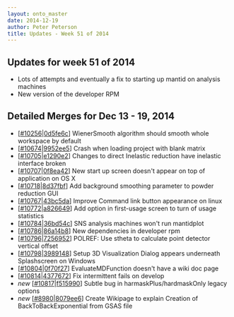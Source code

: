 ```yaml
---
layout: onto_master
date: 2014-12-19
author: Peter Peterson
title: Updates - Week 51 of 2014
---
```

Updates for week 51 of 2014
---------------------------
* Lots of attempts and eventually a fix to starting up mantid on analysis machines
* New version of the developer RPM

Detailed Merges for Dec 13 - 19, 2014
-------------------------------------
* \[[#10256](http://trac.mantidproject.org/mantid/ticket/10256)\|[0d5fe6c](https://github.com/mantidproject/mantid/commit/0d5fe6c2c8f5fec09784956b34369a23effc8666)\] WienerSmooth algorithm should smooth whole workspace by default
* \[[#10674](http://trac.mantidproject.org/mantid/ticket/10674)\|[9952ee5](https://github.com/mantidproject/mantid/commit/9952ee5b20e2e8bda18a13dbe67f7005b7d929b2)\] Crash when loading project with blank matrix
* \[[#10705](http://trac.mantidproject.org/mantid/ticket/10705)\|[e1290e2](https://github.com/mantidproject/mantid/commit/e1290e2b90e4a650ae8c8db22303d4090acb8376)\] Changes to direct Inelastic reduction have inelastic interface broken
* \[[#10707](http://trac.mantidproject.org/mantid/ticket/10707)\|[0f8ea42](https://github.com/mantidproject/mantid/commit/0f8ea426e92d61133fd054916fa4da3b5eec0099)\] New start up screen doesn't appear on top of application on OS X
* \[[#10718](http://trac.mantidproject.org/mantid/ticket/10718)\|[8d37fbf](https://github.com/mantidproject/mantid/commit/8d37fbff5232f73252d06db19cfe9375b9192061)\] Add background smoothing parameter to powder reduction GUI
* \[[#10767](http://trac.mantidproject.org/mantid/ticket/10767)\|[43bc5da](https://github.com/mantidproject/mantid/commit/43bc5da1facb1eb3cae95355f1762d7299660db3)\] Improve Command link button appearance on linux
* \[[#10772](http://trac.mantidproject.org/mantid/ticket/10772)\|[a826649](https://github.com/mantidproject/mantid/commit/a826649797ea37bf70aa8a1aef238ed6be442ad2)\] Add option in first-usage screen to turn of usage statistics
* \[[#10784](http://trac.mantidproject.org/mantid/ticket/10784)\|[36bd54c](https://github.com/mantidproject/mantid/commit/36bd54cb742f309cb2d0a77e8ad64e9f97f883fa)\] SNS analysis machines won't run mantidplot
* \[[#10786](http://trac.mantidproject.org/mantid/ticket/10786)\|[86a14b8](https://github.com/mantidproject/mantid/commit/86a14b8ce3bf9b8182c42bf82879128f0599ba5f)\] New dependencies in developer rpm
* \[[#10796](http://trac.mantidproject.org/mantid/ticket/10796)\|[7256952](https://github.com/mantidproject/mantid/commit/7256952ee0b77a872e44a19694c5a36a218fda03)\] POLREF: Use stheta to calculate point detector vertical offset
* \[[#10798](http://trac.mantidproject.org/mantid/ticket/10798)\|[3989148](https://github.com/mantidproject/mantid/commit/39891485d89c077c1c484eb34c27712376db09e1)\] Setup 3D Visualization Dialog appears underneath Splashscreen on Windows
* \[[#10804](http://trac.mantidproject.org/mantid/ticket/10804)\|[0f70f27](https://github.com/mantidproject/mantid/commit/0f70f2756c3534c12de035dcb452e7d1a6eee0d0)\] EvaluateMDFunction doesn't have a wiki doc page
* \[[#10814](http://trac.mantidproject.org/mantid/ticket/10814)\|[4377672](https://github.com/mantidproject/mantid/commit/43776726e25e169be6eade2e2b3ed515ae7a68e6)\] Fix intermittent fails on develop
* *new* \[[#10817](http://trac.mantidproject.org/mantid/ticket/10817)\|[f515990](https://github.com/mantidproject/mantid/commit/f51599043dfa5a7f910735d86c07d81443684c07)\] Subtle bug in harmaskPlus/hardmaskOnly legacy options
* *new* \[[#8980](http://trac.mantidproject.org/mantid/ticket/8980)\|[8079ee6](https://github.com/mantidproject/mantid/commit/8079ee6a077c91700abea2bbbccb586454f03d83)\] Create Wikipage to explain Creation of BackToBackExponential from GSAS file
